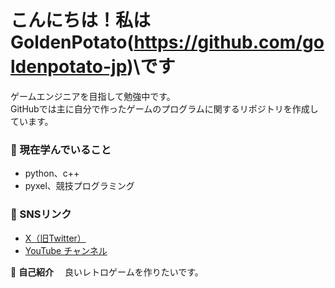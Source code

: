 # こんにちは！私はGoldenPotato(https://github.com/goldenpotato-jp)\です

ゲームエンジニアを目指して勉強中です。  
GitHubでは主に自分で作ったゲームのプログラムに関するリポジトリを作成しています。

### 🌱 現在学んでいること
- python、c++
- pyxel、競技プログラミング

### 🔗 SNSリンク
-  [X（旧Twitter）](https://x.com/GoldenPotatoJP)
-  [YouTube チャンネル](https://www.youtube.com/@GoldenPotato-jp)
  
📝 **自己紹介**
　良いレトロゲームを作りたいです。
